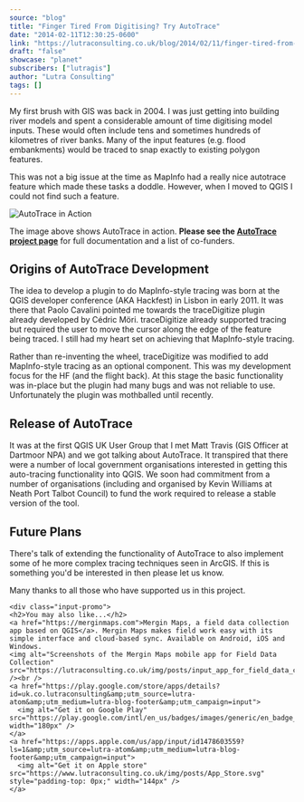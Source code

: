 ```yaml
---
source: "blog"
title: "Finger Tired From Digitising? Try AutoTrace"
date: "2014-02-11T12:30:25-0600"
link: "https://lutraconsulting.co.uk/blog/2014/02/11/finger-tired-from-digitising-try-autotrace/"
draft: "false"
showcase: "planet"
subscribers: ["lutragis"]
author: "Lutra Consulting"
tags: []
---
```


<p>My first brush with GIS was back in 2004. I was just getting into building river models and spent a considerable amount of time digitising model inputs. These would often include tens and sometimes hundreds of kilometres of river banks. Many of the input features (e.g. flood embankments) would be traced to snap exactly to existing polygon features.</p>

<p>This was not a big issue at the time as MapInfo had a really nice autotrace feature which made these tasks a doddle. However, when I moved to QGIS I could not find such a feature.</p>

<p><img alt="AutoTrace in Action" src="https://www.lutraconsulting.co.uk/img/posts/autotrace.gif" /></p>

<p>The image above shows AutoTrace in action. <strong>Please see the <a href="https://www.lutraconsulting.co.uk/projects/trace_digitizing/">AutoTrace project page</a></strong> for full documentation and a list of co-funders.</p>

<!-- more -->

<h2>Origins of AutoTrace Development</h2>

<p>The idea to develop a plugin to do MapInfo-style tracing was born at the QGIS developer conference (AKA Hackfest) in Lisbon in early 2011. It was there that Paolo Cavalini pointed me towards the traceDigitize plugin already developed by C&eacute;dric M&ouml;ri. traceDigitize already supported tracing but required the user to move the cursor along the edge of the feature being traced. I still had my heart set on achieving that MapInfo-style tracing.</p>

<p>Rather than re-inventing the wheel, traceDigitize was modified to add MapInfo-style tracing as an optional component. This was my development focus for the HF (and the flight back). At this stage the basic functionality was in-place but the plugin had many bugs and was not reliable to use. Unfortunately the plugin was mothballed until recently.</p>

<h2>Release of AutoTrace</h2>

<p>It was at the first QGIS UK User Group that I met Matt Travis (GIS Officer at Dartmoor NPA) and we got talking about AutoTrace. It transpired that there were a number of local government organisations interested in getting this auto-tracing functionality into QGIS. We soon had commitment from a number of organisations (including and organised by Kevin Williams at Neath Port Talbot Council) to fund the work required to release a stable version of the tool.</p>

<h2>Future Plans</h2>

<p>There's talk of extending the functionality of AutoTrace to also implement some of he more complex tracing techniques seen in ArcGIS. If this is something you'd be interested in then please let us know.</p>

<p>Many thanks to all those who have supported us in this project.</p>

    <div class="input-promo">
    <h2>You may also like...</h2>
    <a href="https://merginmaps.com">Mergin Maps, a field data collection app based on QGIS</a>. Mergin Maps makes field work easy with its simple interface and cloud-based sync. Available on Android, iOS and Windows.
    <img alt="Screenshots of the Mergin Maps mobile app for Field Data Collection" src="https://lutraconsulting.co.uk/img/posts/input_app_for_field_data_collection.jpg" /><br />
    <a href="https://play.google.com/store/apps/details?id=uk.co.lutraconsulting&amp;utm_source=lutra-atom&amp;utm_medium=lutra-blog-footer&amp;utm_campaign=input">
      <img alt="Get it on Google Play" src="https://play.google.com/intl/en_us/badges/images/generic/en_badge_web_generic.png" width="180px" />
    </a>
    <a href="https://apps.apple.com/us/app/input/id1478603559?ls=1&amp;utm_source=lutra-atom&amp;utm_medium=lutra-blog-footer&amp;utm_campaign=input">
      <img alt="Get it on Apple store" src="https://www.lutraconsulting.co.uk/img/posts/App_Store.svg" style="padding-top: 0px;" width="144px" />
    </a>
  </div>
